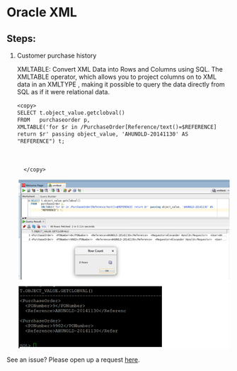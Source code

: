 
# Oracle XML  


## Steps:

1. Customer purchase history  
    
    XMLTABLE: Convert XML Data into Rows and Columns using SQL. The XMLTABLE operator, which allows you to project columns on to XML data in an XMLTYPE , making it possible to query the data directly from SQL as if it were relational data.

    ````
    <copy>
    SELECT t.object_value.getclobval()
    FROM   purchaseorder p,
    XMLTABLE('for $r in /PurchaseOrder[Reference/text()=$REFERENCE] return $r' passing object_value, 'AHUNOLD-20141130' AS  "REFERENCE") t;  



      </copy>
    ````
  
   ![](./images/xml_m7.PNG " ")
    
   

See an issue?  Please open up a request [here](https://github.com/oracle/learning-library/issues).